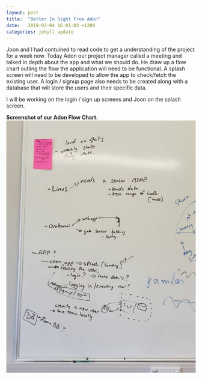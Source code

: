 ```yaml
---
layout: post
title:  "Better In Sight From Adon"
date:   2019-03-04 16:01:03 +1200
categories: jekyll update
---
```


Joon and I had contuined to read code to get a understanding of the project for a week now. Today Adon our project manager called a meeting and talked in depth about the app and what we should do. He draw up a flow chart outling the flow the application will need to be functional. A splash screen will need to be developed to allow the app to check/fetch the existing user. A login / signup page also needs to be created along with a database that will store the users and their specific data. 

I will be working on the login / sign up screens and Joon on the splash screen.

**Screenshot of our Adon Flow Chart.**
![](/assets/march4_1.JPG)